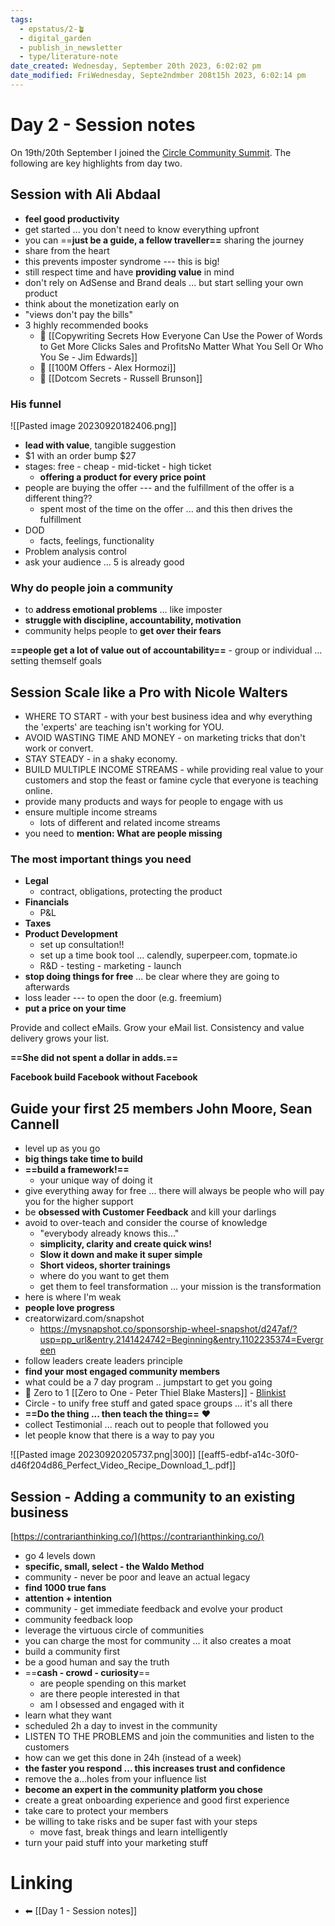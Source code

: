 ```yaml
---
tags:
  - epstatus/2-🪴
  - digital_garden
  - publish_in_newsletter
  - type/literature-note
date_created: Wednesday, September 20th 2023, 6:02:02 pm
date_modified: FriWednesday, Septe2ndmber 208t15h 2023, 6:02:14 pm
---
```

# Day 2 - Session notes
On 19th/20th September I joined the [Circle Community Summit](https://circle.so/bundle/). The following are key highlights from day two.

## Session with Ali Abdaal
+ **feel good productivity**
+ get started ... you don't need to know everything upfront
+ you can ==**just be a guide, a fellow traveller==** sharing the journey 
+ share from the heart
+ this prevents imposter syndrome --- this is big!
+ still respect time and have **providing value** in mind
+ don't rely on AdSense and Brand deals ... but start selling your own product
+ think about the monetization early on
+ "views don't pay the bills"
+ 3 highly recommended books
	+ 📖 [[Copywriting Secrets How Everyone Can Use the Power of Words to Get More Clicks Sales and ProfitsNo Matter What You Sell Or Who You Se - Jim Edwards]]
	+ 📖 [[100M Offers - Alex Hormozi]]
	+ 📖 [[Dotcom Secrets - Russell Brunson]]

### His funnel
![[Pasted image 20230920182406.png]]

+ **lead with value**, tangible suggestion
+ $1  with an order bump $27
+ stages: free - cheap - mid-ticket - high ticket
	+ **offering a product for every price point**
+ people are buying the offer --- and the fulfillment of the offer is a different thing??
	+ spent most of the time on the offer ... and this then drives the fulfillment
+ DOD
	+ facts, feelings, functionality
+ Problem analysis control
+ ask your audience ... 5 is already good
### Why do people join a community
+ to **address emotional problems** ... like imposter
+ **struggle with discipline, accountability, motivation**
+ community helps people to **get over their fears**

 **==people get a lot of value out of accountability==** - group or individual ... setting themself goals

## Session Scale like a Pro with Nicole Walters
+ WHERE TO START - with your best business idea and why everything the 'experts' are teaching isn't working for YOU.
+ AVOID WASTING TIME AND MONEY - on marketing tricks that don't work or convert.
+ STAY STEADY - in a shaky economy.
+ BUILD MULTIPLE INCOME STREAMS - while providing real value to your customers and stop the feast or famine cycle that everyone is teaching online.
+ provide many products and ways for people to engage with us
+ ensure multiple income streams
	+ lots of different and related income streams
+ you need to **mention: What are people missing**

### The most important things you need 
+ **Legal**
	+ contract, obligations, protecting the product
+ **Financials**
	+ P&L
+ **Taxes**
+ **Product Development**
	+ set up consultation!!
	+ set up a time book tool ... calendly, superpeer.com, topmate.io
	+ R&D - testing - marketing - launch
+ **stop doing things for free** ... be clear where they are going to afterwards
+ loss leader --- to open the door (e.g. freemium)
+ **put a price on your time**

Provide and collect eMails. Grow your eMail list. Consistency and value delivery grows your list.

**==She did not spent a dollar in adds.==**

**Facebook build Facebook without Facebook**

## Guide your first 25 members John Moore, Sean Cannell
+ level up as you go
+ **big things take time to build**
+ **==build a framework!==**
	+ your unique way of doing it
+ give everything away for free ... there will always be people who will pay you for the higher support
+ be **obsessed with Customer Feedback** and kill your darlings
+ avoid to over-teach and consider the course of knowledge
	+ "everybody already knows this..."
	+ **simplicity, clarity and create quick wins!**
	+ **Slow it down and make it super simple**
	+ **Short videos, shorter trainings**
	+ where do you want to get them
	+ get them to feel transformation ... your mission is the transformation
+ here is where I'm weak
+ **people love progress**
+ creatorwizard.com/snapshot
	+ https://mysnapshot.co/sponsorship-wheel-snapshot/d247af/?usp=pp_url&entry.2141424742=Beginning&entry.1102235374=Evergreen
+ follow leaders create leaders principle
+ **find your most engaged community members**
+ what could be a 7 day program .. jumpstart to get you going
+ 📖 Zero to 1 [[Zero to One - Peter Thiel Blake Masters]] - [Blinkist](https://www.blinkist.com/books/zero-to-one-new-version-en?utm_source=bk_ios&utm_medium=bk_referral&utm_campaign=book%253Acover&utm_content=62c2f8466cee0700089d6ec1&referral_token=73e079d76ee8)
+ Circle - to unify free stuff and gated space groups ... it's all there
+ **==Do the thing ... then teach the thing==** ❤️
+ collect Testimonial ... reach out to people that followed you
+ let people know that there is a way to pay you

![[Pasted image 20230920205737.png|300]]
[[eaff5-edbf-a14c-30f0-d46f204d86_Perfect_Video_Recipe_Download_1_.pdf]]

## Session - Adding a community to an existing business
[https://contrarianthinking.co/](https://contrarianthinking.co/)
* go 4 levels down
* **specific, small, select - the Waldo Method**
* community - never be poor and leave an actual legacy
* **find 1000 true fans**
* **attention + intention**
* community - get immediate feedback and evolve your product
* community feedback loop
* leverage the virtuous circle of communities
* you can charge the most for community ... it also creates a moat
* build a community first
* be a good human and say the truth
* ==**cash - crowd - curiosity**==
	* are people spending on this market
	* are there people interested in that
	* am I obsessed and engaged with it
* learn what they want 
* scheduled 2h a day to invest in the community
* LISTEN TO THE PROBLEMS and join the communities and listen to the customers
* how can we get this done in 24h (instead of a week)
* **the faster you respond ... this increases trust and confidence**
* remove the a...holes from your influence list
* **become an expert in the community platform you chose**
* create a great onboarding experience and good first experience
* take care to protect your members
* be willing to take risks and be super fast with your steps
	* move fast, break things and learn intelligently
* turn your paid stuff into your marketing stuff

# Linking
+ ⬅ [[Day 1 - Session notes]]